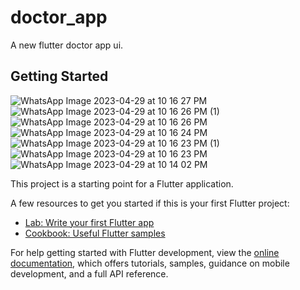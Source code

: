 # doctor_app

A new flutter doctor app ui.

## Getting Started

![WhatsApp Image 2023-04-29 at 10 16 27 PM](https://user-images.githubusercontent.com/99969869/235315428-6f0547df-77eb-4dbc-8ce4-d132b30069eb.jpeg)
![WhatsApp Image 2023-04-29 at 10 16 26 PM (1)](https://user-images.githubusercontent.com/99969869/235315530-e9ecfce5-adda-4eb5-9776-0e66cc8591a2.jpeg)
![WhatsApp Image 2023-04-29 at 10 16 26 PM](https://user-images.githubusercontent.com/99969869/235315548-f4913c99-52b0-439f-b111-7d448b0b3123.jpeg)
![WhatsApp Image 2023-04-29 at 10 16 24 PM](https://user-images.githubusercontent.com/99969869/235315564-10c043e7-a96b-488d-9c3d-4af94b40308c.jpeg)
![WhatsApp Image 2023-04-29 at 10 16 23 PM (1)](https://user-images.githubusercontent.com/99969869/235315575-7ebfccf2-2d6b-4564-b293-1974daa72e0a.jpeg)
![WhatsApp Image 2023-04-29 at 10 16 23 PM](https://user-images.githubusercontent.com/99969869/235315588-b8ca1f5d-5b6b-459f-8f96-1da232a4c9bb.jpeg)
![WhatsApp Image 2023-04-29 at 10 14 02 PM](https://user-images.githubusercontent.com/99969869/235315590-aef1971a-d8ad-4e05-ad2a-7800c88d6cbe.jpeg)



This project is a starting point for a Flutter application.

A few resources to get you started if this is your first Flutter project:

- [Lab: Write your first Flutter app](https://docs.flutter.dev/get-started/codelab)
- [Cookbook: Useful Flutter samples](https://docs.flutter.dev/cookbook)

For help getting started with Flutter development, view the
[online documentation](https://docs.flutter.dev/), which offers tutorials,
samples, guidance on mobile development, and a full API reference.
